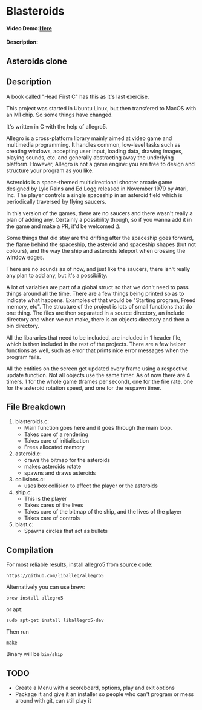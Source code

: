 # Blasteroids
#### Video Demo:[Here](https://youtu.be/Cg35O7ELH5Q)
#### Description:
## Asteroids clone

## Description
A book called "Head First C" has this as it's last exercise.

This project was started in Ubuntu Linux, but then transfered to MacOS with an M1 chip.
So some things have changed.

It's written in C with the help of allegro5.

Allegro is a cross-platform library mainly aimed at video game and multimedia programming. It handles common, low-level tasks such as creating windows, accepting user input, loading data, drawing images, playing sounds, etc. and generally abstracting away the underlying platform. However, Allegro is not a game engine: you are free to design and structure your program as you like.

Asteroids is a space-themed multidirectional shooter arcade game designed by Lyle Rains and Ed Logg released in November 1979 by Atari, Inc. The player controls a single spaceship in an asteroid field which is periodically traversed by flying saucers.

In this version of the games, there are no saucers and there wasn't really a plan of adding any. Certainly a possibility though, so if you wanna add it in the game and make a PR, it'd be welcomed :).

Some things that did stay are the drifting after the spaceship goes forward, the flame behind the spaceship, the asteroid and spaceship shapes (but not colours), and the way the ship and asteroids teleport when crossing the window edges.

There are no sounds as of now, and just like the saucers, there isn't really any plan to add any, but it's a possibility.

A lot of variables are part of a global struct so that we don't need to pass things around all the time.
There are a few things being printed so as to indicate what happens. Examples of that would be "Starting program, Freed memory, etc".
The structure of the project is lots of small functions that do one thing. The files are then separated in a source directory, an include directory
and when we run make, there is an objects directory and then a bin directory.

All the libararies that need to be included, are included in 1 header file, which is then included in the rest of the projects.
There are a few helper functions as well, such as error that prints nice error messages when the program fails.

All the entities on the screen get updated every frame using a respective update function. Not all objects use the same timer. As of now there are 4 timers. 1 for the whole game (frames per second), one for the fire rate, one for the asteroid rotation speed, and one for the respawn timer.


## File Breakdown
1. blasteroids.c:
    * Main function goes here and it goes through the main loop. 
    * Takes care of a rendering
    * Takes care of initialisation
    * Frees allocated memory
2. asteroid.c:
    * draws the bitmap for the asteroids
    * makes asteroids rotate
    * spawns and draws asteroids
3. collisions.c:
    * uses box collision to affect the player or the asteroids
4. ship.c:
    * This is the player
    * Takes cares of the lives
    * Takes care of the bitmap of the ship, and the lives of the player
    * Takes care of controls
5. blast.c:
    * Spawns circles that act as bullets

## Compilation
For most reliable results, install allegro5 from source code:

    https://github.com/liballeg/allegro5

Alternatively you can use brew:

    brew install allegro5

or apt:

    sudo apt-get install liballegro5-dev

Then run 
    
    make

Binary will be `bin/ship`


## TODO
- Create a Menu with a scoreboard, options, play and exit options
- Package it and give it an installer so people who can't program or mess around with git, can still play it
